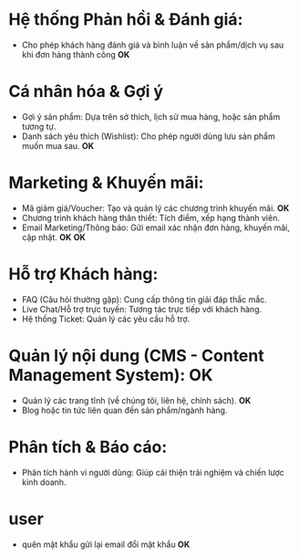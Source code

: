 
# Hệ thống Phản hồi & Đánh giá:
- Cho phép khách hàng đánh giá và bình luận về sản phẩm/dịch vụ sau khi đơn hàng thành công **OK**

# Cá nhân hóa & Gợi ý
- Gợi ý sản phẩm: Dựa trên sở thích, lịch sử mua hàng, hoặc sản phẩm tương tự.
- Danh sách yêu thích (Wishlist): Cho phép người dùng lưu sản phẩm muốn mua sau. **OK**

# Marketing & Khuyến mãi:
- Mã giảm giá/Voucher: Tạo và quản lý các chương trình khuyến mãi. **OK**
- Chương trình khách hàng thân thiết: Tích điểm, xếp hạng thành viên. 
- Email Marketing/Thông báo: Gửi email xác nhận đơn hàng, khuyến mãi, cập nhật. **OK** **OK** 

# Hỗ trợ Khách hàng:
- FAQ (Câu hỏi thường gặp): Cung cấp thông tin giải đáp thắc mắc.
- Live Chat/Hỗ trợ trực tuyến: Tương tác trực tiếp với khách hàng.
- Hệ thống Ticket: Quản lý các yêu cầu hỗ trợ.

# Quản lý nội dung (CMS - Content Management System): **OK**
- Quản lý các trang tĩnh (về chúng tôi, liên hệ, chính sách). **OK**
- Blog hoặc tin tức liên quan đến sản phẩm/ngành hàng.

# Phân tích & Báo cáo:
- Phân tích hành vi người dùng: Giúp cải thiện trải nghiệm và chiến lược kinh doanh.

# user
- quên mật khẩu gửi lại email đổi mật khẩu **OK**
